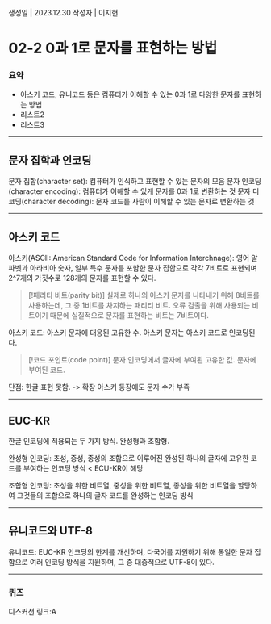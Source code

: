 생성일 | 2023.12.30
작성자 | 이지현
# 02-2 0과 1로 문자를 표현하는 방법

### 요약
- 아스키 코드, 유니코드 등은 컴퓨터가 이해할 수 있는 0과 1로 다양한 문자를 표현하는 방법
- 리스트2
- 리스트3

---
## 문자 집학과 인코딩

문자 집합(character set): 컴퓨터가 인식하고 표현할 수 있는 문자의 모음
문자 인코딩(character encoding): 컴퓨터가 이해할 수 있게 문자를 0과 1로 변환하는 것
문자 디코딩(character decoding): 문자 코드를 사람이 이해할 수 있는 문자로 변환하는 것

---

## 아스키 코드

아스키(ASCII: American Standard Code for Information Interchnage): 영어 알파벳과 아라비아 숫자, 일부 특수 문자를 포함한 문자 집합으로 각각 7비트로 표현되며 2^7개의 가짓수로 128개의 문자를 표현할 수 있다.

>[!패리티 비트(parity bit)] 
>실제로 하나의 아스키 문자를 나타내기 위해 8비트를 사용하는데, 그 중 1비트를 차지하는 패리티 비트. 오류 검출을 위해 사용되는 비트이기 때문에 실질적으로 문자를 표현하는 비트는 7비트이다.

아스키 코드: 아스키 문자에 대응된 고유한 수. 아스키 문자는 아스키 코드로 인코딩된다.
>[!코드 포인트(code point)]
>문자 인코딩에서 글자에 부여된 고유한 값. 문자에 부여된 코드.

단점: 한글 표현 못함. -> 확장 아스키 등장에도 문자 수가 부족

---

## EUC-KR

한글 인코딩에 적용되는 두 가지 방식. 완성형과 조합형.

완성형 인코딩: 초성, 중성, 종성의 조합으로 이루어진 완성된 하나의 글자에 고유한 코드를 부여하는 인코딩 방식 < ECU-KR이 해당

조합형 인코딩: 초성을 위한 비트열, 중성을 위한 비트열, 종성을 위한 비트열을 할당하여 그것들의 조합으로 하나의 글자 코드를 완성하는 인코딩 방식

---

## 유니코드와 UTF-8

유니코드: EUC-KR 인코딩의 한계를 개선하며, 다국어를 지원하기 위해 통일한 문자 집합으로 여러 인코딩 방식을 지원하며, 그 중 대중적으로 UTF-8이 있다.

----
### 퀴즈

디스커션 링크:A